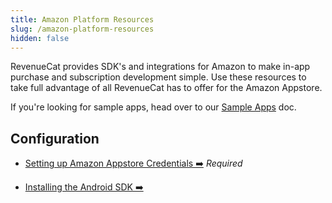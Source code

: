 ```yaml
---
title: Amazon Platform Resources
slug: /amazon-platform-resources
hidden: false
---
```


RevenueCat provides SDK's and integrations for Amazon to make in-app purchase and subscription development simple. Use these resources to take full advantage of all RevenueCat has to offer for the Amazon Appstore.

If you're looking for sample apps, head over to our [Sample Apps](/sample-apps) doc.

## Configuration

- [Setting up Amazon Appstore Credentials ➡️](/amazon-appstore-credentials)
  _Required_

- [Installing the Android SDK ➡️](/installation/android)
